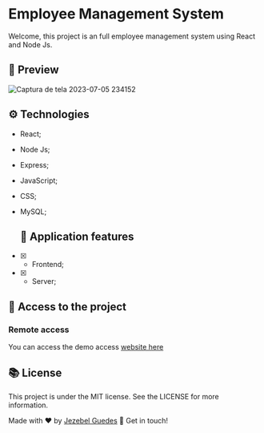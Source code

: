 # Employee Management System

Welcome, this project  is an full employee management system using React and Node Js.

##  👀 Preview
![Captura de tela 2023-07-05 234152](https://github.com/Jezebel1990/management-system/assets/75287031/188533b8-7f7a-439c-b4c3-99975fce35ed)


## ⚙️ Technologies
- React;
- Node Js;
- Express;
- JavaScript;
- CSS;
- MySQL;

  ## 🎯 Application features
- [x] - Frontend;
- [x] - Server;

 ## 📂  Access to the project
  
### Remote access
  You can access the demo access [website here]()


  ## 📚 License
<p>This project is under the MIT license. See the LICENSE for more information.</p>

Made with ♥ by [Jezebel Guedes](https://www.linkedin.com/in/jezebel-guedes/) 👋 Get in touch!
